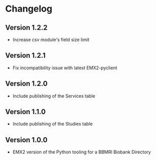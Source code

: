 # Changelog
## Version 1.2.2
- Increase csv module's field size limit

## Version 1.2.1
- Fix incompatibility issue with latest EMX2-pyclient

## Version 1.2.0
- Include publishing of the Services table

## Version 1.1.0
- Include publishing of the Studies table

## Version 1.0.0
- EMX2 version of the Python tooling for a BBMRI Biobank Directory
